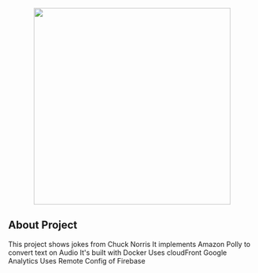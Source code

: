<p align="center"><img src="https://chuck-norris-media.s3.us-east-2.amazonaws.com/images/chuknorris_gif_03.gif" width="400"></p>

## About Project

This project shows jokes from Chuck Norris
It implements Amazon Polly to convert text on Audio
It's built with Docker
Uses cloudFront
Google Analytics
Uses Remote Config of Firebase
